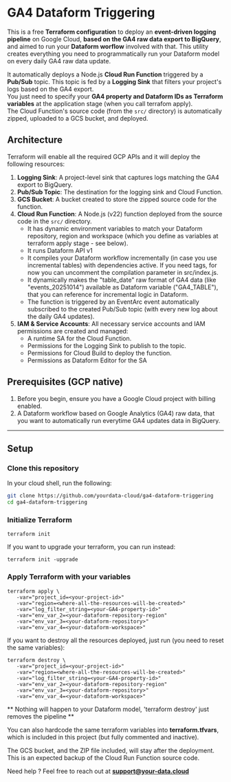 # GA4 Dataform Triggering

This is a free **Terraform configuration** to deploy an **event-driven logging pipeline** on Google Cloud, **based on the GA4 raw data export to BigQuery**, and aimed to run your **Dataform worflow** involved with that.
This utility creates everything you need to programmatically run your Dataform model on every daily GA4 raw data update.

It automatically deploys a Node.js **Cloud Run Function** triggered by a **Pub/Sub** topic. This topic is fed by a **Logging Sink** that filters your project's logs based on the GA4 export.\
You just need to specify your **GA4 property and Dataform IDs as Terraform variables** at the application stage (when you call terrafom apply).\
The Cloud Function's source code (from the `src/` directory) is automatically zipped, uploaded to a GCS bucket, and deployed.

## Architecture

Terraform will enable all the required GCP APIs and it will deploy the following resources:

1.  **Logging Sink**: A project-level sink that captures logs matching the GA4 export to BigQuery.
2.  **Pub/Sub Topic**: The destination for the logging sink and Cloud Function.
3.  **GCS Bucket**: A bucket created to store the zipped source code for the function.
4.  **Cloud Run Function**: A Node.js (v22) function deployed from the source code in the `src/` directory.
    * It has dynamic environment variables to match your Dataform repository, region and workspace (which you define as variables at terraform apply stage - see below).
    * It runs Dataform API v1
    * It compiles your Dataform workflow incrementally (in case you use incremental tables) with dependencies active. If you need tags, for now you can uncomment the compilation parameter in src/index.js.
    * It dynamically makes the "table_date" raw format of GA4 data (like "events_20251014") available as Dataform variable ("GA4_TABLE"), that you can reference for incremental logic in Dataform.
    * The function is triggered by an EventArc event automatically subscribed to the created Pub/Sub topic (with every new log about the daily GA4 updates).
5.  **IAM & Service Accounts**: All necessary service accounts and IAM permissions are created and managed:
    * A runtime SA for the Cloud Function.
    * Permissions for the Logging Sink to publish to the topic.
    * Permissions for Cloud Build to deploy the function.
    * Permissions as Dataform Editor for the SA

## Prerequisites (GCP native)

1.   Before you begin, ensure you have a Google Cloud project with billing enabled.
2.   A Dataform workflow based on Google Analytics (GA4) raw data, that you want to automatically run everytime GA4 updates data in BigQuery.

---

## Setup

### Clone this repository

In your cloud shell, run the following:

```bash
git clone https://github.com/yourdata-cloud/ga4-dataform-triggering
cd ga4-dataform-triggering
```

### Initialize Terraform

```
terraform init
```

If you want to upgrade your terraform, you can run instead:

```
terraform init -upgrade
```

### Apply Terraform with your variables

```
terraform apply \
   -var="project_id=<your-project-id>"
   -var="region=<where-all-the-resources-will-be-created>"
   -var="log_filter_string=<your-GA4-property-id>"
   -var="env_var_2=<your-dataform-repository-region"
   -var="env_var_3=<your-dataform-repository>"
   -var="env_var_4=<your-dataform-workspace>"
```

If you want to destroy all the resources deployed, just run (you need to reset the same variables):

```
terraform destroy \
   -var="project_id=<your-project-id>"
   -var="region=<where-all-the-resources-will-be-created>"
   -var="log_filter_string=<your-GA4-property-id>"
   -var="env_var_2=<your-dataform-repository-region"
   -var="env_var_3=<your-dataform-repository>"
   -var="env_var_4=<your-dataform-workspace>"
```
** Nothing will happen to your Dataform model, 'terraform destroy' just removes the pipeline **

You can also hardcode the same terraform variables into **terraform.tfvars**, which is included in this project (but fully commented and inactive).

The GCS bucket, and the ZIP file included, will stay after the deployment. This is an expected backup of the Cloud Run Function source code.

Need help ? Feel free to reach out at **support@your-data.cloud**
